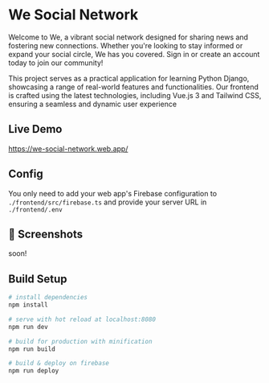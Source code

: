 # We Social Network
Welcome to We, a vibrant social network designed for sharing news and fostering new connections. Whether you're looking to stay informed or expand your social circle, We has you covered. Sign in or create an account today to join our community!

This project serves as a practical application for learning Python Django, showcasing a range of real-world features and functionalities. Our frontend is crafted using the latest technologies, including Vue.js 3 and Tailwind CSS, ensuring a seamless and dynamic user experience

## Live Demo
https://we-social-network.web.app/

## Config
You only need to add your web app's Firebase configuration to `./frontend/src/firebase.ts` and provide your server URL in `./frontend/.env`


## 📸 Screenshots
soon!

## Build Setup
``` bash
# install dependencies
npm install

# serve with hot reload at localhost:8080
npm run dev

# build for production with minification
npm run build

# build & deploy on firebase
npm run deploy
```
